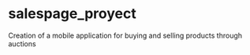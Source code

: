 # salespage_proyect
 Creation of a mobile application for buying and selling products through auctions
